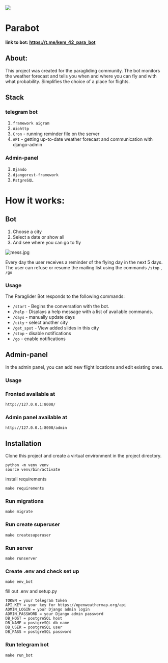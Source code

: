 [![](https://img.shields.io/pypi/pyversions/django-admin-interface.svg?color=3776AB&logo=python&logoColor=white)](https://www.python.org/)


# Parabot
<b> link to bot: https://t.me/kem_42_para_bot </b>

## About: 
This project was created for the paragliding community.
The bot monitors the weather forecast and tells you when and where
you can fly and with what probability. Simplifies the choice of a place for flights.

## Stack
### telegram bot
1. `framework aigram`
2. `Aiohttp`
3. `Cron` - running reminder file on the server
4. `API` - getting up-to-date weather forecast and communication with django-admin

### Admin-panel
1. `Djando`
2. `djangorest-framework`
3. `PstgreSQL`

# How it works:
## Bot
1. Choose a city
2. Select a date or show all
3. And see where you can go to fly

![mess.jpg](mess.jpg)

Every day the user receives a reminder of the flying day in the next 5 days. The user can refuse or resume the mailing list using the commands `/stop` , `/go`


### Usage

The Paraglider Bot responds to the following commands:

- `/start` - Begins the conversation with the bot.
- `/help` - Displays a help message with a list of available commands.
- `/days` - manually update days
- `/city` - select another city
- `/get_spot` - View added slides in this city
- `/stop` - disable notifications
- `/go` - enable notifications

## Admin-panel
In the admin panel, you can add new flight locations and edit existing ones.
### Usage

### Fronted available at

```commandline
http://127.0.0.1:8000/
```

### Admin panel available at

```commandline
http://127.0.0.1:8000/admin
```
## Installation
Clone this project and create a virtual environment in the project directory.

```commandline
python -m venv venv
source venv/bin/activate
```
install requirements

```commandline
make requirements
```

### Run migrations

```commandline
make migrate
```
### Run create superuser

```commandline
make createsuperuser
```

### Run server

```commandline
make runserver
```

### Create .env and check set up

```commandline
make env_bot
```
fill out .env and setup.py
````
TOKEN = your telegram token
API_KEY = your key for https://openweathermap.org/api
ADMIN_LOGIN = your Django admin login
ADMIN_PASSWORD = your Django admin password
DB_HOST = postgreSQL host
DB_NAME = postgreSQL db name
DB_USER = postgreSQL user
DB_PASS = postgreSQL password
````

### Run telegram bot

```commandline
make run_bot
```

